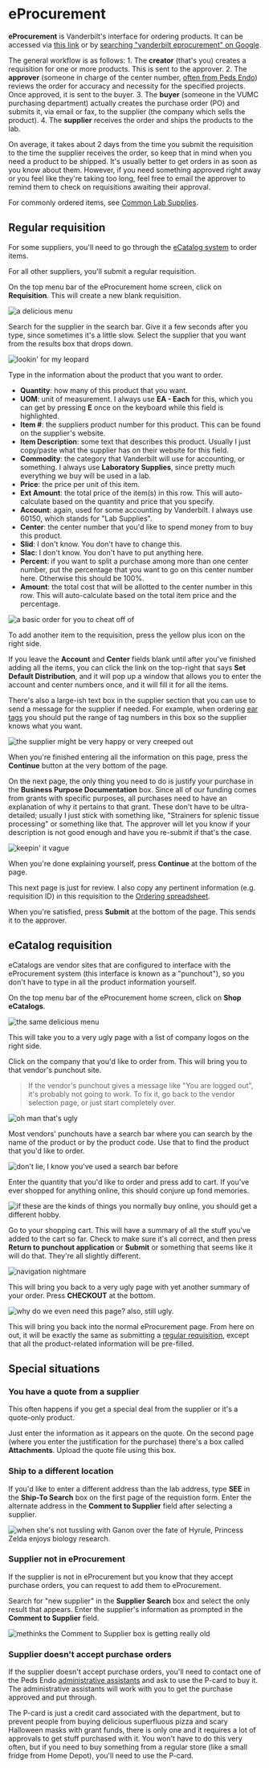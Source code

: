 # eProcurement

**eProcurement** is Vanderbilt's interface for ordering products. It can be accessed via [this link](https://webapp.mis.vanderbilt.edu/asap/Worklist.action) or by [searching "vanderbilt eprocurement" on Google](https://www.google.com/search?q=vanderbilt+eprocurement).

The general workflow is as follows: 1. The **creator** \(that's you\) creates a requisition for one or more products. This is sent to the approver. 2. The **approver** \(someone in charge of the center number, [often from Peds Endo](admin-asst.md#bethany-oates)\) reviews the order for accuracy and necessity for the specified projects. Once approved, it is sent to the buyer. 3. The **buyer** \(someone in the VUMC purchasing department\) actually creates the purchase order \(PO\) and submits it, via email or fax, to the supplier \(the company which sells the product\). 4. The **supplier** receives the order and ships the products to the lab.

On average, it takes about 2 days from the time you submit the requisition to the time the supplier receives the order, so keep that in mind when you need a product to be shipped. It's usually better to get orders in as soon as you know about them. However, if you need something approved right away or you feel like they're taking too long, feel free to email the approver to remind them to check on requisitions awaiting their approval.

For commonly ordered items, see [Common Lab Supplies](common-supplies.md).

## Regular requisition

For some suppliers, you'll need to go through the [eCatalog system](eprocurement.md#ecatalog-requisition) to order items.

For all other suppliers, you'll submit a regular requisition.

On the top menu bar of the eProcurement home screen, click on **Requisition**. This will create a new blank requisition.

![a delicious menu](.gitbook/assets/eprocurement-00006.png)

Search for the supplier in the search bar. Give it a few seconds after you type, since sometimes it's a little slow. Select the supplier that you want from the results box that drops down.

![lookin' for my leopard](.gitbook/assets/eprocurement-00013.png)

Type in the information about the product that you want to order.

- **Quantity**: how many of this product that you want.
- **UOM**: unit of measurement. I always use **EA - Each** for this, which you can get by pressing **E** once on the keyboard while this field is highlighted.
- **Item \#**: the suppliers product number for this product. This can be found on the supplier's website.
- **Item Description**: some text that describes this product. Usually I just copy/paste what the supplier has on their website for this field.
- **Commodity**: the category that Vanderbilt will use for accounting, or something. I always use **Laboratory Supplies**, since pretty much everything we buy will be used in a lab.
- **Price**: the price per unit of this item.
- **Ext Amount**: the total price of the item\(s\) in this row. This will auto-calculate based on the quantity and price that you specify.
- **Account**: again, used for some accounting by Vanderbilt. I always use 60150, which stands for "Lab Supplies".
- **Center**: the center number that you'd like to spend money from to buy this product.
- **Slid**: I don't know. You don't have to change this.
- **Slac**: I don't know. You don't have to put anything here.
- **Percent**: if you want to split a purchase among more than one center number, put the percentage that you want to go on this center number here. Otherwise this should be 100%.
- **Amount**: the total cost that will be allotted to the center number in this row. This will auto-calculate based on the total item price and the percentage.

![a basic order for you to cheat off of](.gitbook/assets/eprocurement-00002.png)

To add another item to the requisition, press the yellow plus icon on the right side.

If you leave the **Account** and **Center** fields blank until after you've finished adding all the items, you can click the link on the top-right that says **Set Default Distribution**, and it will pop up a window that allows you to enter the account and center numbers once, and it will fill it for all the items.

There's also a large-ish text box in the supplier section that you can use to send a message for the supplier if needed. For example, when ordering [ear tags](mouses/ear-tags.md) you should put the range of tag numbers in this box so the supplier knows what you want.

![the supplier might be very happy or very creeped out](.gitbook/assets/eprocurement-00001.png)

When you're finished entering all the information on this page, press the **Continue** button at the very bottom of the page.

On the next page, the only thing you need to do is justify your purchase in the **Business Purpose Documentation** box. Since all of our funding comes from grants with specific purposes, all purchases need to have an explanation of why it pertains to that grant. These don't have to be ultra-detailed; usually I just stick with something like, "Strainers for splenic tissue processing" or something like that. The approver will let you know if your description is not good enough and have you re-submit if that's the case.

![keepin' it vague](.gitbook/assets/eprocurement-00003.png)

When you're done explaining yourself, press **Continue** at the bottom of the page.

This next page is just for review. I also copy any pertinent information \(e.g. requisition ID\) in this requisition to the [Ordering spreadsheet](mouses/spreadsheets.md).

When you're satisfied, press **Submit** at the bottom of the page. This sends it to the approver.

## eCatalog requisition

eCatalogs are vendor sites that are configured to interface with the eProcurement system \(this interface is known as a "punchout"\), so you don't have to type in all the product information yourself.

On the top menu bar of the eProcurement home screen, click on **Shop eCatalogs**.

![the same delicious menu](.gitbook/assets/eprocurement-00006%20%281%29.png)

This will take you to a very ugly page with a list of company logos on the right side.

Click on the company that you'd like to order from. This will bring you to that vendor's punchout site.

> If the vendor's punchout gives a message like "You are logged out", it's probably not going to work. To fix it, go back to the vendor selection page, or just start completely over.

![oh man that's ugly](.gitbook/assets/eprocurement-00007.png)

Most vendors' punchouts have a search bar where you can search by the name of the product or by the product code. Use that to find the product that you'd like to order.

![don't lie, I know you've used a search bar before](.gitbook/assets/eprocurement-00008.png)

Enter the quantity that you'd like to order and press add to cart. If you've ever shopped for anything online, this should conjure up fond memories.

![if these are the kinds of things you normally buy online, you should get a different hobby.](.gitbook/assets/eprocurement-00009.png)

Go to your shopping cart. This will have a summary of all the stuff you've added to the cart so far. Check to make sure it's all correct, and then press **Return to punchout application** or **Submit** or something that seems like it will do that. They're all slightly different.

![navigation nightmare](.gitbook/assets/eprocurement-00011.png)

This will bring you back to a very ugly page with yet another summary of your order. Press **CHECKOUT** at the bottom.

![why do we even need this page? also, still ugly.](.gitbook/assets/eprocurement-00012.png)

This will bring you back into the normal eProcurement page. From here on out, it will be exactly the same as submitting a [regular requisition](eprocurement.md#regular-requisition), except that all the product-related information will be pre-filled.

## Special situations

### You have a quote from a supplier

This often happens if you get a special deal from the supplier or it's a quote-only product.

Just enter the information as it appears on the quote. On the second page \(where you enter the justification for the purchase\) there's a box called **Attachments**. Upload the quote file using this box.

### Ship to a different location

If you'd like to enter a different address than the lab address, type **SEE** in the **Ship-To Search** box on the first page of the requistion form. Enter the alternate address in the **Comment to Supplier** field after selecting a supplier.

![when she's not tussling with Ganon over the fate of Hyrule, Princess Zelda enjoys biology research.](.gitbook/assets/eprocurement-00004.png)

### Supplier not in eProcurement

If the supplier is not in eProcurement but you know that they accept purchase orders, you can request to add them to eProcurement.

Search for "new supplier" in the **Supplier Search** box and select the only result that appears. Enter the supplier's information as prompted in the **Comment to Supplier** field.

![methinks the Comment to Supplier box is getting really old](.gitbook/assets/eprocurement-00005.png)

### Supplier doesn't accept purchase orders

If the supplier doesn't accept purchase orders, you'll need to contact one of the Peds Endo [administrative assistants](admin-asst.md) and ask to use the P-card to buy it. The administrative assistants will work with you to get the purchase approved and put through.

The P-card is just a credit card associated with the department, but to prevent people from buying delicious superfluous pizza and scary Halloween masks with grant funds, there is only one and it requires a lot of approvals to get stuff purchased with it. You won't have to do this very often, but if you need to buy something from a regular store \(like a small fridge from Home Depot\), you'll need to use the P-card.
